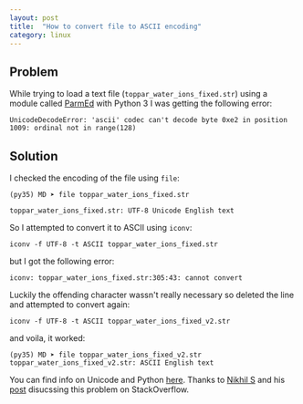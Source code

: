 ```yaml
---
layout: post
title:  "How to convert file to ASCII encoding"
category: linux
---
```


## Problem

While trying to load a text file (`toppar_water_ions_fixed.str`) using a module called [ParmEd](https://github.com/ParmEd/ParmEd) with Python 3 I was getting the following error:

    UnicodeDecodeError: 'ascii' codec can't decode byte 0xe2 in position 1009: ordinal not in range(128)


## Solution

I checked the encoding of the file using `file`: 

    (py35) MD ➤ file toppar_water_ions_fixed.str

    toppar_water_ions_fixed.str: UTF-8 Unicode English text

So I attempted to convert it to ASCII using `iconv`: 

    iconv -f UTF-8 -t ASCII toppar_water_ions_fixed.str

but I got the following error: 

    iconv: toppar_water_ions_fixed.str:305:43: cannot convert

Luckily the offending character wassn't really necessary so deleted the line and attempted to convert again: 

    iconv -f UTF-8 -t ASCII toppar_water_ions_fixed_v2.str

and voila, it worked: 

    (py35) MD ➤ file toppar_water_ions_fixed_v2.str
    toppar_water_ions_fixed_v2.str: ASCII English text

You can find info on Unicode and Python [here](http://nedbatchelder.com/text/unipain.html). Thanks to [Nikhil S](http://stackoverflow.com/users/142338/nikhil-s) and his [post](http://stackoverflow.com/questions/3264915/remove-non-ascii-characters-in-a-file) disucssing this problem on StackOverflow.